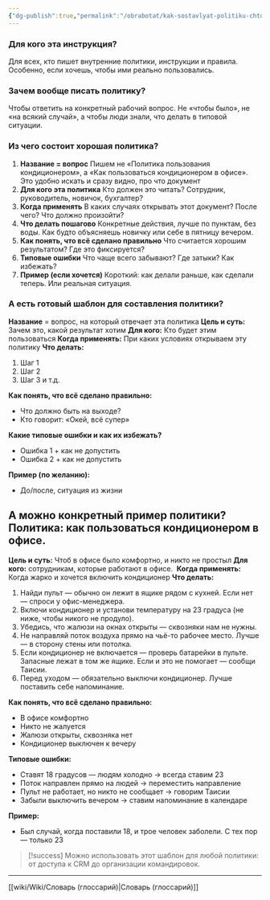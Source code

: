 ```yaml
---
{"dg-publish":true,"permalink":"/obrabotat/kak-sostavlyat-politiku-chtoby-ona-rabotala-a-ne-pylilas-v-papke-podhod-cherez-voprosy/"}
---
```




### **Для кого эта инструкция?** 
Для всех, кто пишет внутренние политики, инструкции и правила. Особенно, если хочешь, чтобы ими реально пользовались.
### **Зачем вообще писать политику?** 
Чтобы ответить на конкретный рабочий вопрос. Не «чтобы было», не «на всякий случай», а чтобы люди знали, что делать в типовой ситуации.

### **Из чего состоит хорошая политика?**

1. **Название = вопрос**
   Пишем не «Политика пользования кондиционером», а «Как пользоваться кондиционером в офисе». Это удобно искать и сразу видно, про что документ
2. **Для кого эта политика**
   Кто должен это читать? Сотрудник, руководитель, новичок, бухгалтер?
3. **Когда применять**
   В каких случаях открывать этот документ? После чего? Что должно произойти?
4. **Что делать пошагово**
   Конкретные действия, лучше по пунктам, без воды. Как будто объясняешь новичку или себе в пятницу вечером.
5. **Как понять, что всё сделано правильно**
   Что считается хорошим результатом? Где это фиксируется?
6. **Типовые ошибки**
   Что чаще всего забывают? Где затыки? Как избежать?
7. **Пример (если хочется)**
   Короткий: как делали раньше, как сделали теперь. Или реальная ситуация.

### **А есть готовый шаблон для составления политики?**

**Название** = вопрос, на который отвечает эта политика
**Цель и суть:** Зачем это, какой результат хотим
**Для кого:** Кто будет этим пользоваться
**Когда применять:** При каких условиях открываем эту политику
**Что делать:**

1. Шаг 1
2. Шаг 2
3. Шаг 3 и т.д.

**Как понять, что всё сделано правильно:**
- Что должно быть на выходе? 
- Кто говорит: «Окей, всё супер»

**Какие типовые ошибки и как их избежать?**
- Ошибка 1 + как не допустить
- Ошибка 2 + как не допустить
    
**Пример (по желанию):**
- До/после, ситуация из жизни


## А можно конкретный пример политики? Политика: как пользоваться кондиционером в офисе.


**Цель и суть:** Чтоб в офисе было комфортно, и никто не простыл
**Для кого:** сотрудникам, которые работают в офисе. 
**Когда применять:** Когда жарко и хочется включить кондиционер
**Что делать:**

1. Найди пульт — обычно он лежит в ящике рядом с кухней. Если нет — спроси у офис-менеджера.
2. Включи кондиционер и установи температуру на 23 градуса (не ниже, чтобы никого не продуло).
3. Убедись, что жалюзи на окнах открыты — сквозняки нам не нужны.
4. Не направляй поток воздуха прямо на чьё-то рабочее место. Лучше — в сторону стены или потолка.
5. Если кондиционер не включается — проверь батарейки в пульте. Запасные лежат в том же ящике. Если и это не помогает — сообщи Таисии.
6. Перед уходом — обязательно выключи кондиционер. Лучше поставить себе напоминание.

**Как понять, что всё сделано правильно:**

- В офисе комфортно
- Никто не жалуется
- Жалюзи открыты, сквозняка нет
- Кондиционер выключен к вечеру

**Типовые ошибки:**
- Ставят 18 градусов — людям холодно → всегда ставим 23
- Поток направлен прямо на людей → переместить направление
- Пульт не работает, но никто не сообщает → говорим Таисии
- Забыли выключить вечером → ставим напоминание в календаре

**Пример:**
- Был случай, когда поставили 18, и трое человек заболели. С тех пор — только 23


> [!success] Можно использовать этот шаблон для любой политики: от доступа к CRM до организации командировок.



---
[[wiki/Wiki/Словарь (глоссарий)\|Словарь (глоссарий)]]